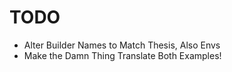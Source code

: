 TODO 
=======

* Alter Builder Names to Match Thesis, Also Envs
* Make the Damn Thing Translate Both Examples!
